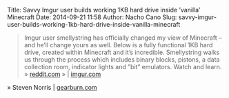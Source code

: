 Title: Savvy Imgur user builds working 1KB hard drive inside ’vanilla’ Minecraft
Date: 2014-09-21 11:58
Author: Nacho Cano
Slug: savvy-imgur-user-builds-working-1kb-hard-drive-inside-vanilla-minecraft

> Imgur user smellystring has officially changed my view of Minecraft –
> and he’ll change yours as well. Below is a fully functional 1KB hard
> drive, created within Minecraft and it’s incredible. Smellystring
> walks us through the process which includes binary blocks, pistons, a
> data collection room, indicator lights and ”bit” emulators. Watch and
> learn. » [reddit.com][] » | [imgur.com][]

» Steven Norris | [gearburn.com][]

  [reddit.com]: http://reddit.com/r/Minecraft/comments/2e0ghk/fully_functional_1kb_hard_drive_in_vanilla/
    "reddit.com"
  [imgur.com]: http://imgur.com/a/NJBuH
    "imgur.com"
  [gearburn.com]: http://gearburn.com/2014/08/savvy-imgur-user-builds-working-1kb-hard-drive-inside-vanilla-minecraft/
    "Savvy Imgur user builds working 1KB hard drive inside 'vanilla' Minecraft"
